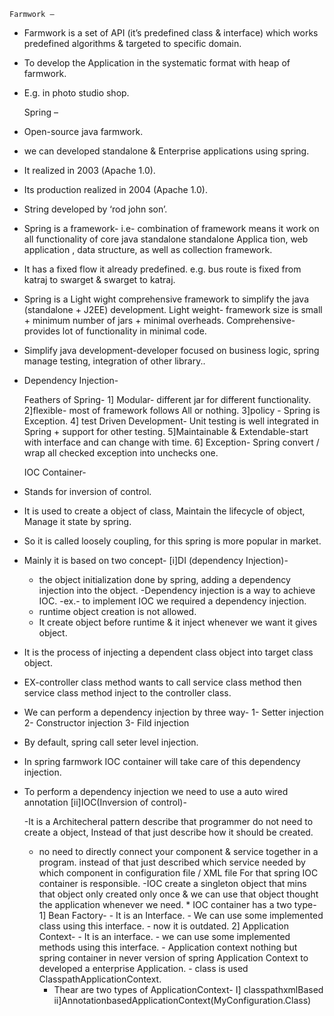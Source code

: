  	Farmwork –
-	Farmwork is a set of API (it’s predefined class & interface) which works predefined algorithms & targeted to specific domain.
-	To develop the Application in the systematic format with heap of farmwork.
-	E.g. in photo studio shop.

 	Spring –
-	Open-source java farmwork.
-	we can developed standalone & Enterprise applications using spring.
-	It realized in 2003 (Apache 1.0).
-	Its production realized in 2004 (Apache 1.0).
-	String developed by ‘rod  john son’.
-	Spring is a framework-
i.e- combination of framework
means it work on all functionality of core java standalone standalone Applica                                                                                    tion, web application , data structure, as well as collection framework.
-	It has a fixed flow it already predefined.
e.g. bus route is fixed from katraj to swarget  & swarget to katraj.
-	Spring is a Light wight comprehensive framework to simplify the java (standalone + J2EE) development.
Light weight- framework size is small + minimum number of jars + minimal overheads.
Comprehensive-provides lot of functionality in minimal code.
-	Simplify java development-developer focused on business logic, spring manage testing, integration of other library..
-	Dependency Injection-

 	Feathers of Spring-
1] Modular-  different jar for different functionality.
2]flexible-     most of framework follows All or nothing.
3]policy -       Spring is Exception.
4] test Driven Development- Unit testing is well integrated in Spring +    support for other testing.
5]Maintainable & Extendable-start with interface and can change with time.
6] Exception-  Spring convert / wrap all checked exception into unchecks one. 

 	IOC Container-
-	Stands for inversion of control.
-	It is used to create a object of class,
Maintain the lifecycle of object,
Manage it state by spring.
-	So it is called loosely coupling, for this spring is more popular in market.
-	Mainly it is based on two concept-
[i]DI (dependency Injection)-
    - the object initialization done by spring, adding a dependency injection into the object.
    -Dependency injection is a way to achieve IOC.
    -ex.- to implement IOC we required a dependency injection.
    - runtime object creation is not allowed.
    - It create object before runtime & it inject whenever we want it gives object.

-	It is the process of injecting a dependent class object into target class object.
-	EX-controller class method wants to call service class method then service class method inject to the controller class.
-	We can perform a dependency injection by three way-
1-	Setter injection
2-	Constructor injection
3-	Fild injection
-	By default, spring call seter level injection.
-	In spring farmwork IOC container will take care of this dependency injection.
-	To perform a dependency injection we need to use a auto wired annotation
[ii]IOC(Inversion of control)-

    -It is a Architecheral pattern describe that programmer do not need to create a object, Instead of that just describe how it should be created.
    - no need to directly connect your component & service together in a program.
      instead of that just described which service needed by which  component  in configuration file / XML file
      For that spring IOC container is responsible.
    -IOC create a singleton object that mins that object only created only once & we can use that object  thought the application whenever we need.
                    * IOC container has a two type-
                     1] Bean Factory-
                           - It is an Interface.
                           - We can use some implemented class using this interface.
                           - now it is outdated.
                       2] Application Context-
                             - It is an interface.
                             - we can use some implemented methods using this interface.
                - Application context nothing but spring container in never                                                                      	       version of spring Application Context to developed a enterprise                  Application.
                 - class is used ClasspathApplicationContext.
         * Thear are two types of ApplicationContext-
           I] classpathxmlBased
           ii]AnnotationbasedApplicationContext(MyConfiguration.Class)
                            
